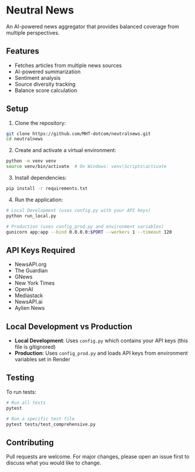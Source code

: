 # Neutral News

An AI-powered news aggregator that provides balanced coverage from multiple perspectives.

## Features
- Fetches articles from multiple news sources
- AI-powered summarization
- Sentiment analysis
- Source diversity tracking
- Balance score calculation

## Setup

1. Clone the repository:
```bash
git clone https://github.com/MHT-dotcom/neutralnews.git
cd neutralnews
```

2. Create and activate a virtual environment:
```bash
python -m venv venv
source venv/bin/activate  # On Windows: venv\Scripts\activate
```

3. Install dependencies:
```bash
pip install -r requirements.txt
```

4. Run the application:
```bash
# Local Development (uses config.py with your API keys)
python run_local.py

# Production (uses config_prod.py and environment variables)
gunicorn app:app --bind 0.0.0.0:$PORT --workers 1 --timeout 120
```

## API Keys Required
- NewsAPI.org
- The Guardian
- GNews
- New York Times
- OpenAI
- Mediastack
- NewsAPI.ai
- Aylien News

## Local Development vs Production
- **Local Development**: Uses `config.py` which contains your API keys (this file is gitignored)
- **Production**: Uses `config_prod.py` and loads API keys from environment variables set in Render

## Testing
To run tests:
```bash
# Run all tests
pytest

# Run a specific test file
pytest tests/test_comprehensive.py
```

## Contributing
Pull requests are welcome. For major changes, please open an issue first to discuss what you would like to change.
